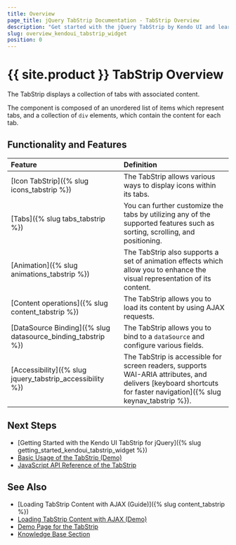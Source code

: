```yaml
---
title: Overview
page_title: jQuery TabStrip Documentation - TabStrip Overview
description: "Get started with the jQuery TabStrip by Kendo UI and learn how to initialize the widget and use its events."
slug: overview_kendoui_tabstrip_widget
position: 0
---
```


# {{ site.product }} TabStrip Overview

The TabStrip displays a collection of tabs with associated content.

The component is composed of an unordered list of items which represent tabs, and a collection of `div` elements, which contain the content for each tab.

## Functionality and Features

|Feature|Definition
|:---   |:---
|[Icon TabStrip]({% slug icons_tabstrip %}) | The TabStrip allows various ways to display icons within its tabs.
|[Tabs]({% slug tabs_tabstrip %}) | You can further customize the tabs by utilizing any of the supported features such as sorting, scrolling, and positioning.
|[Animation]({% slug animations_tabstrip %}) | The TabStrip also supports a set of animation effects which allow you to enhance the visual representation of its content.
|[Content operations]({% slug content_tabstrip %}) | The TabStrip allows you to load its content by using AJAX requests.
|[DataSource Binding]({% slug datasource_binding_tabstrip %}) | The TabStrip allows you to bind to a `dataSource` and configure various fields.
|[Accessibility]({% slug jquery_tabstrip_accessibility %}) | The TabStrip is accessible for screen readers, supports WAI-ARIA attributes, and delivers [keyboard shortcuts for faster navigation]({% slug keynav_tabstrip %}).

## Next Steps 

* [Getting Started with the Kendo UI TabStrip for jQuery]({% slug getting_started_kendoui_tabstrip_widget %})
* [Basic Usage of the TabStrip (Demo)](https://demos.telerik.com/kendo-ui/tabstrip/index)
* [JavaScript API Reference of the TabStrip](/api/javascript/ui/tabstrip)

## See Also

* [Loading TabStrip Content with AJAX (Guide)]({% slug content_tabstrip %})
* [Loading TabStrip Content with AJAX (Demo)](https://demos.telerik.com/kendo-ui/tabstrip/ajax)
* [Demo Page for the TabStrip](https://demos.telerik.com/kendo-ui/tabstrip/index)
* [Knowledge Base Section](/knowledge-base)
